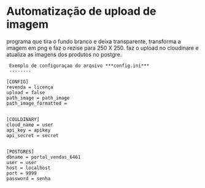 Automatização de upload de imagem
=========================
<p>
    programa que tira o fundo branco e deixa transparente, transforma a imagem em png e faz o rezise para 250 X 250.
	faz o upload no cloudinare e atualiza as imagens dos produtos no postgre.
</p>

	 Exemplo de configuraçao do arquivo ***config.ini***
	 --------
     
    [CONFIG]
	revenda = licença
	upload = false
	path_image = path_image
	path_image_formatted =


	[COULDINARY]
	cloud_name = user
	api_key = apikey
	api_secret = secret


	[POSTGRES]
	dbname = portal_vendas_6461
	user = user
	host = localhost
	port = 9999
	password = senha
 
